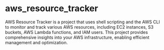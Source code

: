 # aws_resource_tracker
 AWS Resource Tracker is a project that uses shell scripting and the AWS CLI to monitor and track various AWS resources, including EC2 instances, S3 buckets, AWS Lambda functions, and IAM users. This project provides comprehensive insights into your AWS infrastructure, enabling efficient management and optimization.
